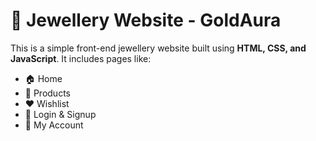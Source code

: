 # 💍 Jewellery Website - GoldAura

This is a simple front-end jewellery website built using **HTML, CSS, and JavaScript**. It includes pages like:

- 🏠 Home  
- 💎 Products  
- ❤️ Wishlist  
- 🔐 Login & Signup  
- 👤 My Account  
